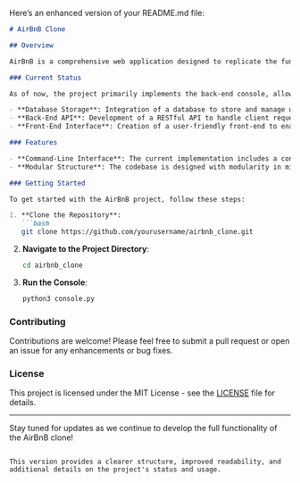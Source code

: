 Here’s an enhanced version of your README.md file:

```markdown
# AirBnB Clone

## Overview

AirBnB is a comprehensive web application designed to replicate the functionality of the popular rental platform, AirBnB. This project aims to integrate various components, including database storage, a back-end API, and front-end interfacing, to create a fully functional clone.

### Current Status

As of now, the project primarily implements the back-end console, allowing users to interact with the application through a command-line interface. The following features are still in development:

- **Database Storage**: Integration of a database to store and manage user data and listings (not yet implemented).
- **Back-End API**: Development of a RESTful API to handle client requests and facilitate communication between the front end and the back end (not yet implemented).
- **Front-End Interface**: Creation of a user-friendly front-end to enable seamless interaction with the application (not yet implemented).

### Features

- **Command-Line Interface**: The current implementation includes a console that allows for basic operations, such as creating, updating, and deleting listings.
- **Modular Structure**: The codebase is designed with modularity in mind, making it easy to extend and maintain as new features are added.

### Getting Started

To get started with the AirBnB project, follow these steps:

1. **Clone the Repository**:
   ```bash
   git clone https://github.com/yourusername/airbnb_clone.git
   ```

2. **Navigate to the Project Directory**:
   ```bash
   cd airbnb_clone
   ```

3. **Run the Console**:
   ```bash
   python3 console.py
   ```

### Contributing

Contributions are welcome! Please feel free to submit a pull request or open an issue for any enhancements or bug fixes.

### License

This project is licensed under the MIT License - see the [LICENSE](LICENSE) file for details.

---

Stay tuned for updates as we continue to develop the full functionality of the AirBnB clone!
```

This version provides a clearer structure, improved readability, and additional details on the project's status and usage.

